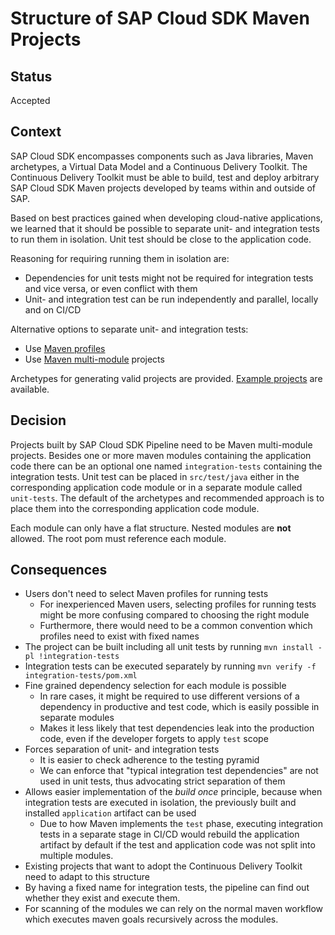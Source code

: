# Structure of SAP Cloud SDK Maven Projects

## Status

Accepted

## Context

SAP Cloud SDK encompasses components such as Java libraries, Maven archetypes, a Virtual Data Model and a Continuous Delivery Toolkit.
The Continuous Delivery Toolkit must be able to build, test and deploy arbitrary SAP Cloud SDK Maven projects developed by teams within and outside of SAP.

Based on best practices gained when developing cloud-native applications, we learned that it should be possible to separate unit- and integration tests to run them in isolation. 
Unit test should be close to the application code. 

Reasoning for requiring running them in isolation are:

* Dependencies for unit tests might not be required for integration tests and vice versa, or even conflict with them
* Unit- and integration test can be run independently and parallel, locally and on CI/CD

Alternative options to separate unit- and integration tests:

* Use [Maven profiles](https://maven.apache.org/guides/introduction/introduction-to-profiles.html)
* Use [Maven multi-module](https://maven.apache.org/guides/mini/guide-multiple-modules.html) projects

Archetypes for generating valid projects are provided.
[Example projects](https://github.com/sap/cloud-s4-sdk-examples) are available.

## Decision

Projects built by SAP Cloud SDK Pipeline need to be Maven multi-module projects.
Besides one or more maven modules containing the application code there can be an optional one named `integration-tests` containing the integration tests.
Unit test can be placed in `src/test/java` either in the corresponding application code module or in a separate module called `unit-tests`.
The default of the archetypes and recommended approach is to place them into the corresponding application code module. 

Each module can only have a flat structure.
Nested modules are **not** allowed.
The root pom must reference each module.

## Consequences

* Users don't need to select Maven profiles for running tests
    * For inexperienced Maven users, selecting profiles for running tests might be more confusing compared to choosing the right module
    * Furthermore, there would need to be a common convention which profiles need to exist with fixed names
* The project can be built including all unit tests by running `mvn install -pl !integration-tests`
* Integration tests can be executed separately by running `mvn verify -f integration-tests/pom.xml`
* Fine grained dependency selection for each module is possible
    * In rare cases, it might be required to use different versions of a dependency in productive and test code, which is easily possible in separate modules
    * Makes it less likely that test dependencies leak into the production code, even if the developer forgets to apply `test` scope
* Forces separation of unit- and integration tests
    * It is easier to check adherence to the testing pyramid
    * We can enforce that "typical integration test dependencies" are not used in unit tests, thus advocating strict separation of them
* Allows easier implementation of the _build once_ principle, because when integration tests are executed in isolation, the previously built and installed `application` artifact can be used
    * Due to how Maven implements the `test` phase, executing integration tests in a separate stage in CI/CD would rebuild the application artifact by default if the test and application code was not split into multiple modules.
* Existing projects that want to adopt the Continuous Delivery Toolkit need to adapt to this structure
* By having a fixed name for integration tests, the pipeline can find out whether they exist and execute them.
* For scanning of the modules we can rely on the normal maven workflow which executes maven goals recursively across the modules.
